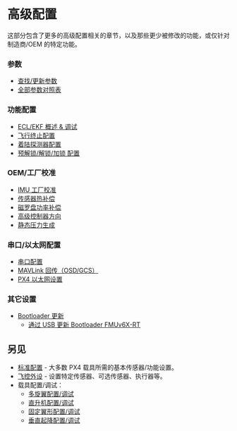 # 高级配置

这部分包含了更多的高级配置相关的章节，以及那些更少被修改的功能，或仅针对制造商/OEM 的特定功能。

### 参数

- [查找/更新参数](../advanced_config/parameters.md)
- [全部参数对照表](../advanced_config/parameter_reference.md)

### 功能配置

- [ECL/EKF 概述 & 调试](../advanced_config/tuning_the_ecl_ekf.md)
- [飞行终止配置](../advanced_config/flight_termination.md)
- [着陆探测器配置](../advanced_config/land_detector.md)
- [预解锁/解锁/加锁 配置](../advanced_config/prearm_arm_disarm.md)

### OEM/工厂校准

- [IMU 工厂校准](../advanced_config/imu_factory_calibration.md)
- [传感器热补偿](../advanced_config/sensor_thermal_calibration.md)
- [磁罗盘功率补偿](../advanced_config/compass_power_compensation.md)
- [高级控制器方向](../advanced_config/advanced_flight_controller_orientation_leveling.md)
- [静态压力生成](../advanced_config/static_pressure_buildup.md)

### 串口/以太网配置

- [串口配置](../peripherals/serial_configuration.md)
- [MAVLink 回传（OSD/GCS）](../peripherals/mavlink_peripherals.md)
- [PX4 以太网设置](../advanced_config/ethernet_setup.md)

### 其它设置

- [Bootloader 更新](../advanced_config/bootloader_update.md)
  - [通过 USB 更新 Bootloader FMUv6X-RT](../advanced_config/bootloader_update_v6xrt.md)

## 另见

- [标准配置](../config/index.md) - 大多数 PX4 载具所需的基本传感器/功能设置。
- [飞控外设](../peripherals/index.md) - 设置特定传感器、可选传感器、执行器等。
- 载具配置/调试：
  - [多旋翼配置/调试](../config_mc/index.md)
  - [直升机配置/调试](../config_heli/index.md)
  - [固定翼形配置/调试](../config_fw/index.md)
  - [垂直起降配置/调试](../config_vtol/index.md)
